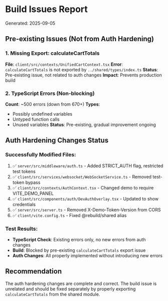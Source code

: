 # Build Issues Report
Generated: 2025-09-05

## Pre-existing Issues (Not from Auth Hardening)

### 1. Missing Export: calculateCartTotals
**File**: `client/src/contexts/UnifiedCartContext.tsx`
**Error**: `calculateCartTotals` is not exported by `../shared/types/index.ts`
**Status**: Pre-existing issue, not related to auth changes
**Impact**: Prevents production build

### 2. TypeScript Errors (Non-blocking)
**Count**: ~500 errors (down from 670+)
**Types**: 
- Possibly undefined variables
- Untyped function calls
- Unused variables
**Status**: Pre-existing, gradual improvement ongoing

## Auth Hardening Changes Status

### Successfully Modified Files:
1. ✅ `server/src/middleware/auth.ts` - Added STRICT_AUTH flag, restricted test tokens
2. ✅ `client/src/services/websocket/WebSocketService.ts` - Removed test-token bypass
3. ✅ `client/src/contexts/AuthContext.tsx` - Changed demo to require VITE_DEMO_PANEL
4. ✅ `client/src/components/auth/DevAuthOverlay.tsx` - Updated to show credentials
5. ✅ `server/src/server.ts` - Removed X-Demo-Token-Version from CORS
6. ✅ `client/vite.config.ts` - Fixed @rebuild/shared alias

### Test Results:
- **TypeScript Check**: Existing errors only, no new errors from auth changes
- **Build**: Blocked by pre-existing `calculateCartTotals` export issue
- **Auth Changes**: All properly implemented without introducing new errors

## Recommendation
The auth hardening changes are complete and correct. The build issue is unrelated and should be fixed separately by properly exporting `calculateCartTotals` from the shared module.